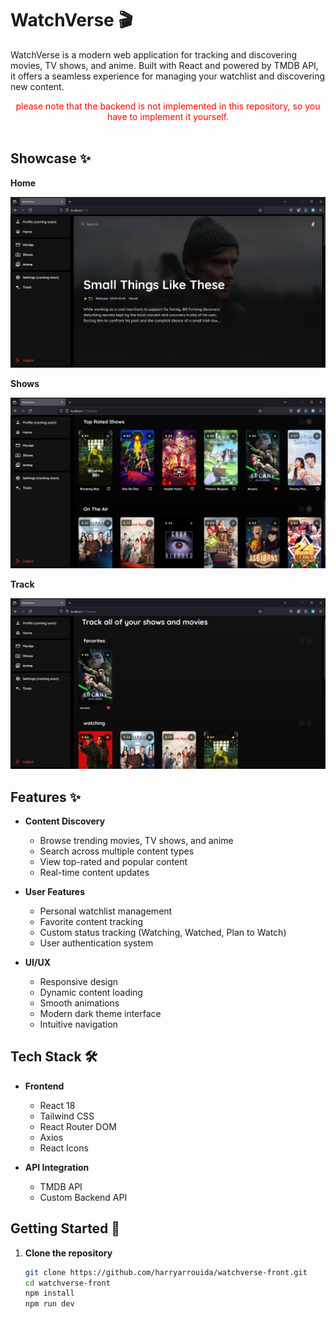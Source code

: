 # WatchVerse 🎬

WatchVerse is a modern web application for tracking and discovering movies, TV shows, and anime. Built with React and powered by TMDB API, it offers a seamless experience for managing your watchlist and discovering new content.

<div align="center" style="color: red;">
  please note that the backend is not implemented in this repository, so you have to implement it yourself.
  <br />
  <br />
</div>

## Showcase ✨

**Home**

<div align="center">
  <img src="./public/home.png" alt="WatchVerse" />
</div>

**Shows**

<div align="center">
  <img src="./public/shows.png" alt="WatchVerse" />
</div>

**Track**

<div align="center">
  <img src="./public/tracking.png" alt="WatchVerse" />
</div>

## Features ✨

- **Content Discovery**

  - Browse trending movies, TV shows, and anime
  - Search across multiple content types
  - View top-rated and popular content
  - Real-time content updates

- **User Features**

  - Personal watchlist management
  - Favorite content tracking
  - Custom status tracking (Watching, Watched, Plan to Watch)
  - User authentication system

- **UI/UX**
  - Responsive design
  - Dynamic content loading
  - Smooth animations
  - Modern dark theme interface
  - Intuitive navigation

## Tech Stack 🛠

- **Frontend**

  - React 18
  - Tailwind CSS
  - React Router DOM
  - Axios
  - React Icons

- **API Integration**
  - TMDB API
  - Custom Backend API

## Getting Started 🚀

1. **Clone the repository**
   ```bash
   git clone https://github.com/harryarrouida/watchverse-front.git
   cd watchverse-front
   npm install
   npm run dev
   ```
